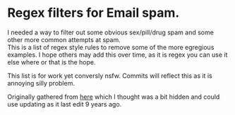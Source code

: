 # Regex filters for Email spam. 

I needed a way to filter out some obvious sex/pill/drug spam and some other more common attempts at spam.  
This is a list of regex style rules to remove some of the more egregious examples. I hope others may add this over time, as it is regex you can use it else where or that is the hope.

This list is for work yet conversly nsfw. Commits will reflect this as it is annoying silly problem. 

Originally gathered from [here](http://barracuda.pbworks.com/w/page/13469305/FrontPage) which I thought was a bit hidden and could use updating as it last edit 9 years ago. 